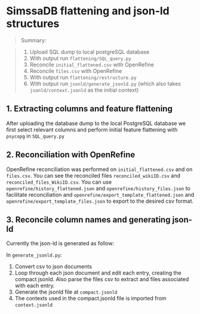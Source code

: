 # SimssaDB flattening and json-ld structures

> Summary:

> 1. Upload SQL dump to local postgreSQL database
> 2. With output run `flattening/SQL_query.py`
> 3. Reconcile `initial_flattened.csv` with OpenRefine
> 4. Reconcile `files.csv` with OpenRefine
> 5. With output run `flattening/restructure.py`
> 6. With output run `jsonld/generate_jsonld.py` (which also takes `jsonld/context.jsonld` as the initial context)

## 1. Extracting columns and feature flattening

After uploading the database dump to the local PostgreSQL database we first select relevant columns and perform initial feature flattening with `psycopg` in `SQL_query.py`

## 2. Reconciliation with OpenRefine

OpenRefine reconciliation was performed on `initial_flattened.csv` and on `files.csv`. You can see the reconciled files `reconciled_wikiID.csv` and `reconciled_files_WikiID.csv`. You can use `openrefine/history_flattened.json` and `openrefine/history_files.json` to facilitate reconciliation and `openrefine/export_template_flattened.json` and `openrefine/export_template_files.json` to export to the desired csv format.

## 3. Reconcile column names and generating json-ld

Currently the json-ld is generated as follow:  

In `generate_jsonld.py`:

1. Convert csv to json documents
2. Loop through each json document and edit each entry, creating the compact jsonld. Also parse the files csv to extract and files associated with each entry.
3. Generate the jsonld file at `compact.jsonld`
4. The contexts used in the compact.jsonld file is imported from `context.jsonld`
